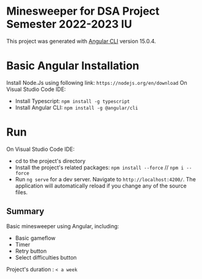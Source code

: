 # Minesweeper for DSA Project Semester 2022-2023 IU 

This project was generated with [Angular CLI](https://github.com/angular/angular-cli) version 15.0.4.
# Basic Angular Installation
Install Node.Js using following link: `https://nodejs.org/en/download`
On Visual Studio Code IDE:
- Install Typescript: `npm install -g typescript`
- Install Angular CLI: `npm install -g @angular/cli`

# Run
On Visual Studio Code IDE:
- cd to the project's directory
- Install the project's related packages: `npm install --force` // `npm i --force`
- Run `ng serve` for a dev server. Navigate to `http://localhost:4200/`. The application will automatically reload if you change any of the source files.

## Summary
Basic minesweeper using Angular, including:
- Basic gameflow
- Timer
- Retry button
- Select difficulties button

Project's duration : `< a week`